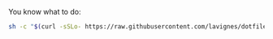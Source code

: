 You know what to do:

```sh
sh -c "$(curl -sSLo- https://raw.githubusercontent.com/lavignes/dotfiles/mainline/sync.sh)"
```
